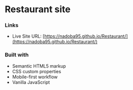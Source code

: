 # Restaurant site

### Links

- Live Site URL: [https://nadoba95.github.io/Restaurant/](https://nadoba95.github.io/Restaurant/)

### Built with

- Semantic HTML5 markup
- CSS custom properties
- Mobile-first workflow
- Vanilla JavaScript
